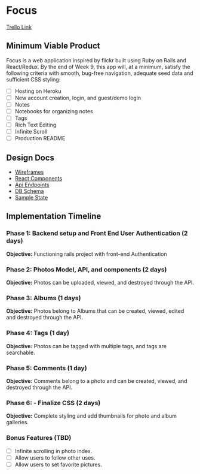 # Focus

[Trello Link](https://trello.com/b/k3cmHPU5/flickrclone "Trello")

## Minimum Viable Product
Focus is a web application inspired by flickr built using Ruby on Rails and React/Redux. By the end of Week 9, this app will, at a minimum, satisfy the following criteria with smooth, bug-free navigation, adequate seed data and sufficient CSS styling:

- [ ] Hosting on Heroku
- [ ] New account creation, login, and guest/demo login
- [ ] Notes
- [ ] Notebooks for organizing notes
- [ ] Tags
- [ ] Rich Text Editing
- [ ] Infinite Scroll
- [ ] Production README

## Design Docs
* [Wireframes](./wireframes)
* [React Components](./component_hierarchy.md)
* [Api Endpoints](./api_endpoints.md)
* [DB Schema](./schema.md)
* [Sample State](./sample_state.md)

## Implementation Timeline

### Phase 1: Backend setup and Front End User Authentication (2 days)

**Objective:** Functioning rails project with front-end Authentication

### Phase 2: Photos Model, API, and components (2 days)

**Objective:** Photos can be uploaded, viewed, and destroyed through the API.

### Phase 3: Albums (1 days)

**Objective:** Photos belong to Albums that can be created, viewed, edited and destroyed through the API.

### Phase 4: Tags (1 day)

**Objective:** Photos can be tagged with multiple tags, and tags are searchable.

### Phase 5: Comments (1 day)

**Objective:** Comments belong to a photo and can be created, viewed, and destroyed through the API.

### Phase 6: - Finalize CSS (2 days)

**Objective:** Complete styling and add thumbnails for photo and album galleries.

### Bonus Features (TBD)
- [ ] Infinite scrolling in photo index.
- [ ] Allow users to follow other uses.
- [ ] Allow users to set favorite pictures.
